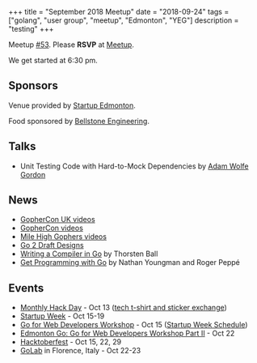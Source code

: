 +++
title = "September 2018 Meetup"
date = "2018-09-24"
tags = ["golang", "user group", "meetup", "Edmonton", "YEG"]
description = "testing"
+++

Meetup [#53](https://github.com/edmontongo/presentations/issues/87). Please **RSVP** at [Meetup](https://www.meetup.com/startupedmonton/events/bclwwpyxmbgc/).

We get started at 6:30 pm.

## Sponsors

Venue provided by [Startup Edmonton](https://www.startupedmonton.com/).

Food sponsored by [Bellstone Engineering](https://bellstone.ca/). 

## Talks

* Unit Testing Code with Hard-to-Mock Dependencies by [Adam Wolfe Gordon](https://github.com/adamwg)

## News

* [GopherCon UK videos](https://www.youtube.com/channel/UC9ZNrGdT2aAdrNbX78lbNlQ/playlists)
* [GopherCon videos](https://www.youtube.com/channel/UCx9QVEApa5BKLw9r8cnOFEA/videos)
* [Mile High Gophers videos](https://www.youtube.com/watch?v=umEDcjS8q_0&list=PL0FYMIoo_gDiA6M0vm3ZycPJ8Gb7sBEmk)
* [Go 2 Draft Designs](https://buff.ly/2okToPb)
* [Writing a Compiler in Go](https://amzn.to/2Dnfr2a) by Thorsten Ball
* [Get Programming with Go](https://programminggo.com/) by Nathan Youngman and Roger Peppé

## Events

* [Monthly Hack Day](https://www.meetup.com/startupedmonton/events/qvnfrlyxnbjb/) - Oct 13 ([tech t-shirt and sticker exchange](https://github.com/edmontongo/presentations/issues/88))
* [Startup Week](https://www.edmontonstartupweek.com/) - Oct 15-19
* [Go for Web Developers Workshop](https://www.meetup.com/startupedmonton/events/254366653/) - Oct 15 ([Startup Week Schedule](https://techstarsstartupweekedmonton2018.sched.com/event/GANg))
* [Edmonton Go: Go for Web Developers Workshop Part II](https://www.meetup.com/startupedmonton/events/bclwwpyxnbdc/) - Oct 22
* [Hacktoberfest](https://hacktoberfestyeg.com/) - Oct 15, 22, 29
* [GoLab](https://golab.io/) in Florence, Italy - Oct 22-23 




